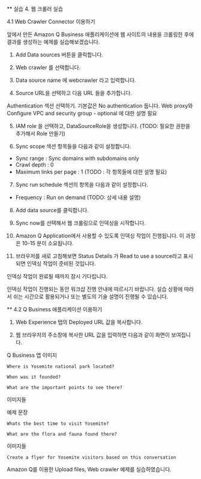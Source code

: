 ** 실습 4. 웹 크롤러 실습

4.1 Web Crawler Connector 이용하기

앞에서 만든 Amazon Q Business 애플리케이션에 웹 사이트의 내용을 크롤링한 후에 결과를 생성하는 예제를 실습해보겠습니다.

1. Add Data sources 버튼을 클릭합니다.

2. Web crawler 를 선택합니다.

3. Data source name 에 webcrawler 라고 입력합니다.

4. Source URL을 선택하고 다음 URL 들을 추가합니다. 

Authentication 섹션 선택하기. 기본값은 No authentication 둡니다.
Web proxy와 Configure VPC and security group - optional 에 대한 설명 필요

5. IAM role 을 선택하고, DataSourceRole을 생성합니다. (TODO: 필요한 권한을 추가해서 Role 만들기)

6. Sync scope 섹션 항목들을 다음과 같이 설정합니다.
- Sync range : Sync domains with subdomains only
- Crawl depth : 0 
- Maximum links per page : 1
(TODO : 각 항목들에 대한 설명 필요)

7. Sync run schedule 섹션의 항목을 다음과 같이 설정합니다.
- Frequency : Run on demand
(TODO: 상세 내용 설명) 

8. Add data source를 클릭합니다.

9. Sync now를 선택해서 웹 크롤링으로 인덱싱을 시작합니다. 

10. Amazon Q Application에서 사용할 수 있도록 인덱싱 작업이 진행됩니다. 이 과정은 10-15 분이 소요됩니다. 

11. 브라우저를 새로 고침해보면 Status Details 가 Read to use a source라고 표시되면 인덱싱 작업이 준비된 것입니다.

인덱싱 작업이 완료될 때까지 잠시 기다립니다. 

인덱싱 작업이 진행되는 동안 워크샵 진행 안내에 따르시기 바랍니다. 
실습 상황에 따라서 쉬는 시간으로 활용되거나 또는 별도의 기술 설명이 진행될 수 있습니다.


** 4.2 Q Business 애플리케이션 이용하기

1. Web Experience 탭의 Deployed URL 값을 복사합니다.

2. 웹 브라우저의 주소창에 복사한 URL 값을 입력하면 다음과 같이 화면이 보여집니다.


Q Business 앱 이미지

~~~
Where is Yosemite national park located?
~~~

~~~
When was it founded?
~~~

~~~
What are the important points to see there?
~~~

이미지들

예제 문장 


~~~
Whats the best time to visit Yosemite?
~~~

~~~
What are the flora and fauna found there?
~~~

이미지들

~~~
Create a flyer for Yosemite visitors based on this conversation
~~~

Amazon Q를 이용한 Upload files, Web crawler 예제를 실습하였습니다.
